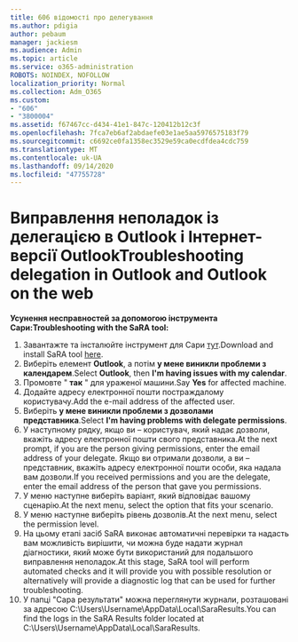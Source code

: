 ```yaml
---
title: 606 відомості про делегування
ms.author: pdigia
author: pebaum
manager: jackiesm
ms.audience: Admin
ms.topic: article
ms.service: o365-administration
ROBOTS: NOINDEX, NOFOLLOW
localization_priority: Normal
ms.collection: Adm_O365
ms.custom:
- "606"
- "3800004"
ms.assetid: f67467cc-d434-41e1-847c-120412b12c3f
ms.openlocfilehash: 7fca7eb6af2abdaefe03e1ae5aa5976575183f79
ms.sourcegitcommit: c6692ce0fa1358ec3529e59ca0ecdfdea4cdc759
ms.translationtype: MT
ms.contentlocale: uk-UA
ms.lasthandoff: 09/14/2020
ms.locfileid: "47755728"
---
```

# <a name="troubleshooting-delegation-in-outlook-and-outlook-on-the-web"></a><span data-ttu-id="32fa9-102">Виправлення неполадок із делегацією в Outlook і Інтернет-версії Outlook</span><span class="sxs-lookup"><span data-stu-id="32fa9-102">Troubleshooting delegation in Outlook and Outlook on the web</span></span>

<span data-ttu-id="32fa9-103">**Усунення несправностей за допомогою інструмента Сари:**</span><span class="sxs-lookup"><span data-stu-id="32fa9-103">**Troubleshooting with the SaRA tool:**</span></span>

1. <span data-ttu-id="32fa9-104">Завантажте та інсталюйте інструмент для Сари [тут](https://aka.ms/SaRA-SkypeForBusinessSignIn).</span><span class="sxs-lookup"><span data-stu-id="32fa9-104">Download and install SaRA tool [here](https://aka.ms/SaRA-SkypeForBusinessSignIn).</span></span>
1. <span data-ttu-id="32fa9-105">Виберіть елемент **Outlook**, а потім **у мене виникли проблеми з календарем**.</span><span class="sxs-lookup"><span data-stu-id="32fa9-105">Select **Outlook**, then **I'm having issues with my calendar**.</span></span>
1. <span data-ttu-id="32fa9-106">Промовте " **так** " для ураженої машини.</span><span class="sxs-lookup"><span data-stu-id="32fa9-106">Say **Yes** for affected machine.</span></span>
1. <span data-ttu-id="32fa9-107">Додайте адресу електронної пошти постраждалому користувачу.</span><span class="sxs-lookup"><span data-stu-id="32fa9-107">Add the e-mail address of the affected user.</span></span>
1. <span data-ttu-id="32fa9-108">Виберіть **у мене виникли проблеми з дозволами представника**.</span><span class="sxs-lookup"><span data-stu-id="32fa9-108">Select **I'm having problems with delegate permissions**.</span></span>
1. <span data-ttu-id="32fa9-109">У наступному рядку, якщо ви – користувач, який надає дозволи, вкажіть адресу електронної пошти свого представника.</span><span class="sxs-lookup"><span data-stu-id="32fa9-109">At the next prompt, if you are the person giving permissions, enter the email address of your delegate.</span></span> <span data-ttu-id="32fa9-110">Якщо ви отримали дозволи, а ви – представник, вкажіть адресу електронної пошти особи, яка надала вам дозволи.</span><span class="sxs-lookup"><span data-stu-id="32fa9-110">If you received permissions and you are the delegate, enter the email address of the person that gave you permissions.</span></span>
1. <span data-ttu-id="32fa9-111">У меню наступне виберіть варіант, який відповідає вашому сценарію.</span><span class="sxs-lookup"><span data-stu-id="32fa9-111">At the next menu, select the option that fits your scenario.</span></span>
1. <span data-ttu-id="32fa9-112">У меню наступне виберіть рівень дозволів.</span><span class="sxs-lookup"><span data-stu-id="32fa9-112">At the next menu, select the permission level.</span></span>
1. <span data-ttu-id="32fa9-113">На цьому етапі засіб SaRA виконає автоматичні перевірки та надасть вам можливість вирішити, чи можна буде надати журнал діагностики, який може бути використаний для подальшого виправлення неполадок.</span><span class="sxs-lookup"><span data-stu-id="32fa9-113">At this stage, SaRA tool will perform automated checks and it will provide you with possible resolution or alternatively will provide a diagnostic log that can be used for further troubleshooting.</span></span>
1. <span data-ttu-id="32fa9-114">У папці "Сара результати" можна переглянути журнали, розташовані за адресою C:\Users\Username\AppData\Local\SaraResults.</span><span class="sxs-lookup"><span data-stu-id="32fa9-114">You can find the logs in the SaRA Results folder located at C:\Users\Username\AppData\Local\SaraResults.</span></span>
